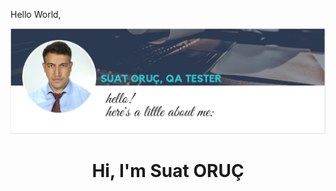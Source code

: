 Hello World,

<img src="https://github.com/suatoruc/suatoruc/blob/main/banner.jpg?raw=true">

<h1 align="center"> Hi, I'm Suat ORUÇ</h1>

